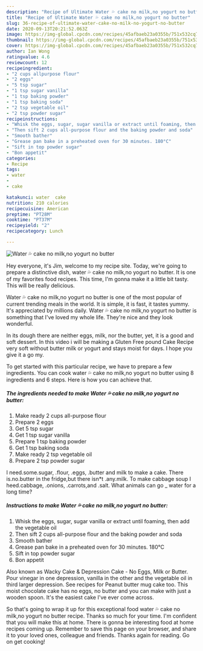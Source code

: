 ```yaml
---
description: "Recipe of Ultimate Water 💦 cake no milk,no yogurt no butter"
title: "Recipe of Ultimate Water 💦 cake no milk,no yogurt no butter"
slug: 36-recipe-of-ultimate-water-cake-no-milk-no-yogurt-no-butter
date: 2020-09-13T20:21:52.063Z
image: https://img-global.cpcdn.com/recipes/45afbaeb23a0355b/751x532cq70/water-💦-cake-no-milkno-yogurt-no-butter-recipe-main-photo.jpg
thumbnail: https://img-global.cpcdn.com/recipes/45afbaeb23a0355b/751x532cq70/water-💦-cake-no-milkno-yogurt-no-butter-recipe-main-photo.jpg
cover: https://img-global.cpcdn.com/recipes/45afbaeb23a0355b/751x532cq70/water-💦-cake-no-milkno-yogurt-no-butter-recipe-main-photo.jpg
author: Ian Wong
ratingvalue: 4.6
reviewcount: 12
recipeingredient:
- "2 cups allpurpose flour"
- "2 eggs"
- "5 tsp sugar"
- "1 tsp sugar vanilla"
- "1 tsp baking powder"
- "1 tsp baking soda"
- "2 tsp vegetable oil"
- "2 tsp powder sugar"
recipeinstructions:
- "Whisk the eggs, sugar, sugar vanilla or extract until foaming, then add the vegetable oil"
- "Then sift 2 cups all-purpose flour and the baking powder and soda"
- "Smooth bather"
- "Grease pan bake in a preheated oven for 30 minutes. 180°C"
- "Sift in top powder sugar"
- "Bon appetit"
categories:
- Recipe
tags:
- water
- 
- cake

katakunci: water  cake 
nutrition: 210 calories
recipecuisine: American
preptime: "PT28M"
cooktime: "PT37M"
recipeyield: "2"
recipecategory: Lunch

---
```



![Water 💦 cake no milk,no yogurt no butter](https://img-global.cpcdn.com/recipes/45afbaeb23a0355b/751x532cq70/water-💦-cake-no-milkno-yogurt-no-butter-recipe-main-photo.jpg)

Hey everyone, it's Jim, welcome to my recipe site. Today, we're going to prepare a distinctive dish, water 💦 cake no milk,no yogurt no butter. It is one of my favorites food recipes. This time, I'm gonna make it a little bit tasty. This will be really delicious.

Water 💦 cake no milk,no yogurt no butter is one of the most popular of current trending meals in the world. It is simple, it is fast, it tastes yummy. It's appreciated by millions daily. Water 💦 cake no milk,no yogurt no butter is something that I've loved my whole life. They're nice and they look wonderful.

In its dough there are neither eggs, milk, nor the butter, yet, it is a good and soft dessert. In this video i will be making a Gluten Free pound Cake Recipe very soft without butter milk or yogurt and stays moist for days. I hope you give it a go my.


To get started with this particular recipe, we have to prepare a few ingredients. You can cook water 💦 cake no milk,no yogurt no butter using 8 ingredients and 6 steps. Here is how you can achieve that.

<!--inarticleads1-->

##### The ingredients needed to make Water 💦 cake no milk,no yogurt no butter:

1. Make ready 2 cups all-purpose flour
1. Prepare 2 eggs
1. Get 5 tsp sugar
1. Get 1 tsp sugar vanilla
1. Prepare 1 tsp baking powder
1. Get 1 tsp baking soda
1. Make ready 2 tsp vegetable oil
1. Prepare 2 tsp powder sugar


I need.some.sugar, .flour, .eggs, .butter and milk to make a cake. There is.no.butter in the fridge,but there isn*t .any.milk. To make cabbage soup I heed.cabbage, .onions, .carrots,and .salt. What animals can go _ water for a long time? 

<!--inarticleads2-->

##### Instructions to make Water 💦 cake no milk,no yogurt no butter:

1. Whisk the eggs, sugar, sugar vanilla or extract until foaming, then add the vegetable oil
1. Then sift 2 cups all-purpose flour and the baking powder and soda
1. Smooth bather
1. Grease pan bake in a preheated oven for 30 minutes. 180°C
1. Sift in top powder sugar
1. Bon appetit


Also known as Wacky Cake &amp; Depression Cake - No Eggs, Milk or Butter. Pour vinegar in one depression, vanilla in the other and the vegetable oil in third larger depression. See recipes for Peanut butter mug cake too. This moist chocolate cake has no eggs, no butter and you can make with just a wooden spoon. It&#39;s the easiest cake I&#39;ve ever come across. 

So that's going to wrap it up for this exceptional food water 💦 cake no milk,no yogurt no butter recipe. Thanks so much for your time. I'm confident that you will make this at home. There is gonna be interesting food at home recipes coming up. Remember to save this page on your browser, and share it to your loved ones, colleague and friends. Thanks again for reading. Go on get cooking!
